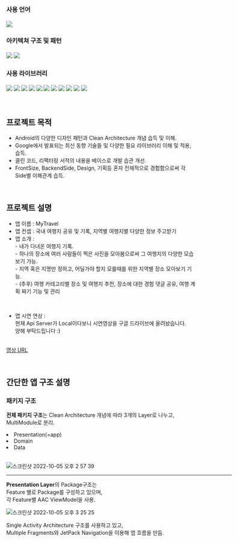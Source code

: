 
<h3>사용 언어<br/><br/>
  <img src="https://img.shields.io/badge/Kotlin-7e4dd2?style=flat-square"/>
</h3>
    
<h3><b>아키텍쳐 구조 및 패턴<br/><br/>
<img src="https://img.shields.io/badge/Clean Architecture-7732ff?style=flat-square"/>
<img src="https://img.shields.io/badge/Observer Pattern-7732ff?style=flat-square"/>
  </b></h3>

<h3><b>사용 라이브러리<br/><br/>
<img src="https://img.shields.io/badge/Android AAC-66459B?style=flat-square"/>
<img src="https://img.shields.io/badge/DataBinding-66459B?style=flat-square"/>
<img src="https://img.shields.io/badge/Navigation-66459B?style=flat-square"/>
<img src="https://img.shields.io/badge/Paging3-66459B?style=flat-square"/>
<img src="https://img.shields.io/badge/Hilt-66459B?style=flat-square"/>
<img src="https://img.shields.io/badge/Coroutine-66459B?style=flat-square"/>
<img src="https://img.shields.io/badge/Flow-66459B?style=flat-square"/>
<img src="https://img.shields.io/badge/Retrofit-66459B?style=flat-square"/>
<img src="https://img.shields.io/badge/OkHttp3-66459B?style=flat-square"/>
<img src="https://img.shields.io/badge/Glide-66459B?style=flat-square"/>
<img src="https://img.shields.io/badge/Room-66459B?style=flat-square"/>
  </b></h3><br/>

## 프로젝트 목적

<ul>
  <li>Android의 다양한 디자인 패턴과 Clean Architecture 개념 습득 및 이해.</li>
  <li>Google에서 발표되는 최신 동향 기술들 및 다양한 필요 라이브러리 이해 및 적용, 습득.</li>
  <li>클린 코드, 리팩터링 서적의 내용을 베이스로 개발 습관 개선.</li>
  <li>FrontSize, BackendSide, Design, 기획등 혼자 전체적으로 경험함으로써 각 Side별 이해관계 습득.</li>
</ul>
</br>

## 프로젝트 설명

<ul>
  <li>앱 이름 : MyTravel</li>
  <li>앱 컨셉 : 국내 여행지 공유 및 기록, 지역별 여행지별 다양한 정보 주고받기 </li>
  <li>앱 소개 : 
    <br/> - 내가 다녀온 여행지 기록.
    <br/> - 하나의 장소에 여러 사람들이 찍은 사진을 모아봄으로써 그 여행지의 다양한 모습 보기 가능.
    <br/> - 지역 혹은 지명만 정하고, 어딜가야 할지 모를때를 위한 지역별 장소 모아보기 기능.
    <br/> - (추후) 여행 카테고리별 장소 및 여행지 추천, 장소에 대한 경험 댓글 공유, 여행 계획 짜기 기능 및 관리
  </li>
  
  <br/><li>앱 시연 연상 :
      <br/>현재 Api Server가 Local이다보니 시연영상을 구글 드라이브에 올려놨습니다.
      <br/>양해 부탁드립니다 :)</br></br>
  </li>
</ul>

   [영상 URL](https://drive.google.com/file/d/1bSdGM8OuAWQj5FaGTJSNvyf35CoF44Ex/view?usp=sharing)
   
</br>

## 간단한 앱 구조 설명

### 패키지 구조

<b>전체 패키지 구조</b>는 Clean Architecture 개념에 따라 3개의 Layer로 나누고, MultiModule로 분리.<br/>
  <li>Presentation(=app)</li>
  <li>Domain</li>
  <li>Data</li>
  
</br>![스크린샷 2022-10-05 오후 2 57 39](https://user-images.githubusercontent.com/12716889/193991256-3594b8da-aff1-4d53-a603-228542199f36.png) </br>

<hr width="600px" size="2px">

<b>Presentation Layer</b>의 Package구조는 </br>
Feature 별로 Package를 구성하고 있으며,</br>
각 Feature별 AAC ViewModel을 사용.</br>

![스크린샷 2022-10-05 오후 3 25 25](https://user-images.githubusercontent.com/12716889/193994852-ebe1685e-e3f2-475c-89f1-476735e160f4.png) </br>


Single Activity Architecture 구조를 사용하고 있고, </br>
Multiple Fragments와 JetPack Navigation을 이용해 앱 흐름을 만듬. </br>


